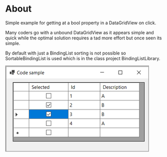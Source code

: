 ﻿# About

Simple example for getting at a bool property in a DataGridView on click.

Many coders go with a unbound DataGridView as it appears simple and quick while the optimal solution requires a tad more effort but once seen its simple.

By default with just a BindingList sorting is not possible so SortableBindingList is used which is in the class project BindingListLibrary.

![Checked](assets/Checked.png)